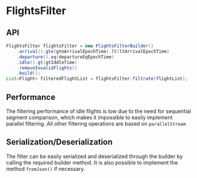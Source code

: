 # FlightsFilter
## API
```Java
FlightsFilter flightsFilter = new FlightsFilterBuilder()
    .arrival().gte(gteArrivalEpochTime).lt(ltArrivalEpochTime)
    .departure().eq(departureEqEpochTime)
    .idle().gt(gtIddleTime)
    .removeInvalidFlights()
    .build();
List<Flight> filteredFlightList = flightsFilter.filtrate(flightList);
```
## Performance
The filtering performance of idle flights is low due to the need for sequential segment comparison, which makes it impossible to easily implement parallel filtering.
All other filtering operations are based on `parallelStream`

## Serialization/Deserialization
The filter can be easily serialized and deserialized through the builder by calling the required builder method. It is also possible to implement the method `fromJson()` if necessary.
